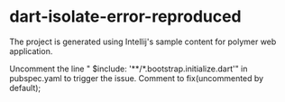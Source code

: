 # dart-isolate-error-reproduced
The project is generated using Intellij's sample content for polymer web application.

Uncomment the line "    $include: '**/*.bootstrap.initialize.dart'"  in pubspec.yaml to trigger the issue.
Comment to fix(uncommented by default);
